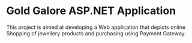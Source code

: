 # Gold Galore ASP.NET Application
This project is aimed at developing a Web application that depicts online Shopping of jewellery products and purchasing using Payment Gateway.
